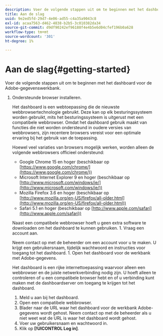 ```yaml
---
description: Voer de volgende stappen uit om te beginnen met het dashboard voor de Adobe-gegevenswerkbank.
title: Aan de slag
uuid: 9e2ed5fd-29d7-4e06-ad55-c4a35a9043c8
exl-id: acaa7563-d462-4838-b2b5-3c010382da34
source-git-commit: d9df90242ef96188f4e4b5e6d04cfef196b0a628
workflow-type: tm+mt
source-wordcount: '301'
ht-degree: 1%

---
```


# Aan de slag{#getting-started}

Voer de volgende stappen uit om te beginnen met het dashboard voor de Adobe-gegevenswerkbank.

1. Ondersteunde browser installeren.

   Het dashboard is een webtoepassing die de nieuwste webbrowsertechnologie gebruikt. Deze kan op elk besturingssysteem worden gebruikt, mits het besturingssysteem is uitgerust met een compatibele webbrowser. Omdat het dashboard gebruik maakt van functies die niet worden ondersteund in oudere versies van webbrowsers, zijn recentere browsers vereist voor een optimale ervaring bij het gebruik van de toepassing.

   Hoewel veel variaties van browsers mogelijk werken, worden alleen de volgende webbrowsers officieel ondersteund:

   * Google Chrome 15 en hoger (beschikbaar op [https://www.google.com/chrome/](https://www.google.com/chrome/))
   * Microsoft Internet Explorer 9 en hoger (beschikbaar op [http://www.microsoft.com/windows/ie/](http://www.microsoft.com/windows/ie/))
   * Mozilla Firefox 3.6 en hoger (beschikbaar op [http://www.mozilla.org/en-US/firefox/all-older.html](http://www.mozilla.org/en-US/firefox/all-older.html))
   * Safari 5.1 en hoger (beschikbaar op [http://www.apple.com/safari](http://www.apple.com/safari))

   Naast een compatibele webbrowser hoeft u geen extra software te downloaden om het dashboard te kunnen gebruiken. 1. Vraag een account aan.

   Neem contact op met de beheerder om een account voor u te maken. U krijgt een gebruikersnaam, tijdelijk wachtwoord en instructies voor toegang tot het dashboard. 1. Open het dashboard voor de werkbank met Adobe-gegevens.

   Het dashboard is een rijke internettoepassing waarvoor alleen een webbrowser en de juiste netwerkverbinding nodig zijn. U hoeft alleen te controleren of u een compatibele browser hebt en of u verbinding kunt maken met de dashboardserver om toegang te krijgen tot het dashboard.
   1. Meld u aan bij het dashboard.
   1. Open een compatibele webbrowser.
   1. Blader naar de URL waar het dashboard voor de werkbank Adobe-gegevens wordt gehost. Neem contact op met de beheerder als u niet weet wat de URL is waar het dashboard wordt gehost.
   1. Voer uw gebruikersnaam en wachtwoord in.
   1. Klik op **[!UICONTROL Log in]**.
